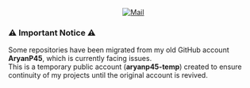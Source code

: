 <div align="center">

[![Mail](https://img.shields.io/badge/-Say%20Hi!-black?style=for-the-badge&logo=gmail)](mailto:aryanitinpatil@gmail.com)
</div>

<!---
<div align="center">

<img height="50px" src="https://cdn.svgporn.com/logos/java.svg" /> &nbsp;
<img  height="45px" src="https://cdn.svgporn.com/logos/spring-icon.svg" /> &nbsp;
<img height="50px" src="https://cdn.svgporn.com/logos/postgresql.svg" /> &nbsp;
<img height="50px"  src="https://cdn.svgporn.com/logos/postman-icon.svg" /> &nbsp;
<img height="50px"  src="https://cdn.svgporn.com/logos/aws.svg" /> &nbsp;
<img height="50px"  src="https://cdn.svgporn.com/logos/tomcat.svg" /> &nbsp;
<img height="50px"  src="https://cdn.svgporn.com/logos/docker-icon.svg" /> &nbsp;
<img height="50px"  src="https://cdn.svgporn.com/logos/eclipse-icon.svg" /> &nbsp;
<img height="50px"  src="https://cdn.svgporn.com/logos/bash-icon.svg" /> &nbsp;
<img height="50px"  src="https://cdn.svgporn.com/logos/linux-tux.svg" /> &nbsp;

--->

<!--- <img  src="./github-user-contribution.svg" /> --->
</div>  

### ⚠️ Important Notice ⚠️

Some repositories have been migrated from my old GitHub account **AryanP45**, which is currently facing issues.  
This is a temporary public account (**aryanp45-temp**) created to ensure continuity of my projects until the original account is revived.
